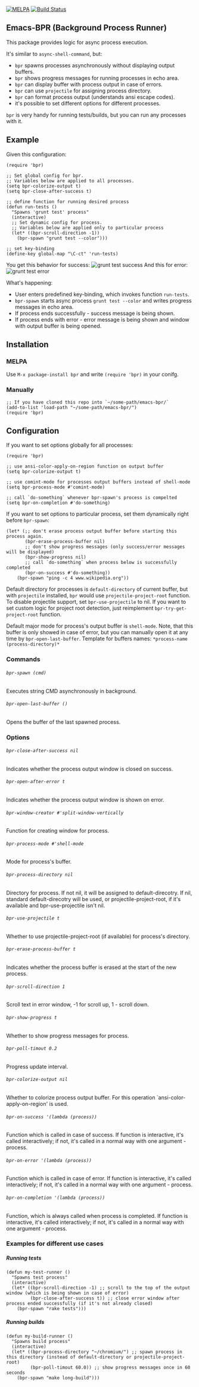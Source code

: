 [![MELPA](http://melpa.org/packages/bpr-badge.svg)](http://melpa.org/#/bpr) [![Build Status](https://travis-ci.org/ilya-babanov/emacs-bpr.svg)](https://travis-ci.org/ilya-babanov/emacs-bpr) 
## Emacs-BPR (Background Process Runner)
This package provides logic for async process execution.

It's similar to `async-shell-command`, but:
- `bpr` spawns processes asynchronously without displaying output buffers.
- `bpr` shows progress messages for running processes in echo area.
- `bpr` can display buffer with process output in case of errors.
- `bpr` can use `projectile` for assigning process directory.
- `bpr` can format process output (understands ansi escape codes).
- it's possible to set different options for different processes.

`bpr` is very handy for running tests/builds, but you can run any processes with it. 

## Example
Given this configuration:
```elisp
(require 'bpr)

;; Set global config for bpr.
;; Variables below are applied to all processes.
(setq bpr-colorize-output t)
(setq bpr-close-after-success t)

;; define function for running desired process
(defun run-tests ()
  "Spawns 'grunt test' process"
  (interactive)
  ;; Set dynamic config for process.
  ;; Variables below are applied only to particular process
  (let* ((bpr-scroll-direction -1))
    (bpr-spawn "grunt test --color")))

;; set key-binding
(define-key global-map "\C-ct" 'run-tests)
```
You get this behavior for success:
![grunt test success](./img/success-run.gif)
And this for error:
![grunt test error](./img/error-run.gif)

What's happening:
- User enters predefined key-binding, which invokes function `run-tests`.
- `bpr-spawn` starts async process `grunt test --color` and writes progress messages in echo area.
- If process ends successfully - success message is being shown.
- If process ends with error - error message is being shown and window with output buffer is being opened.

## Installation
### MELPA
Use `M-x package-install bpr` and write `(require 'bpr)` in your conifg.

### Manually
```elisp
;; If you have cloned this repo into `~/some-path/emacs-bpr/`
(add-to-list 'load-path "~/some-path/emacs-bpr/")
(require 'bpr)
```

## Configuration
If you want to set options globally for all processes:
```elisp
(require 'bpr)

;; use ansi-color-apply-on-region function on output buffer
(setq bpr-colorize-output t)

;; use comint-mode for processes output buffers instead of shell-mode
(setq bpr-process-mode #'comint-mode)

;; call `do-something` whenever bpr-spawn's process is compelted
(setq bpr-on-completion #'do-something)
```

If you want to set options to particular process, set them dynamically right before `bpr-spawn`:
```elisp
(let* (;; don't erase process output buffer before starting this process again.
       (bpr-erase-process-buffer nil)
       ;; don't show progress messages (only success/error messages will be displayed)
       (bpr-show-progress nil)
       ;; call `do-something` when process below is successfully completed
       (bpr-on-success #'do-something))
    (bpr-spawn "ping -c 4 www.wikipedia.org"))
```

Default directory for processes is `default-directory` of current buffer, but with `projectile` installed, `bpr` would use `projectile-project-root` function. To disable projectile support, set `bpr-use-projectile` to nil. If you want to set custom logic for project root detection, just reimplement `bpr-try-get-project-root` function.

Default major mode for process's output buffer is `shell-mode`. Note, that this buffer is only showed in case of error, but you can manually open it at any time by `bpr-open-last-buffer`. Template for buffers names: `*process-name (process-directory)*`

### Commands
###### `bpr-spawn (cmd)`
Executes string CMD asynchronously in background.

###### `bpr-open-last-buffer ()`
Opens the buffer of the last spawned process.

### Options
###### `bpr-close-after-success nil`
Indicates whether the process output window is closed on success.

###### `bpr-open-after-error t`
Indicates whether the process output window is shown on error.

###### `bpr-window-creator #'split-window-vertically`
Function for creating window for process.

###### `bpr-process-mode #'shell-mode`
Mode for process's buffer.

###### `bpr-process-directory nil`
Directory for process.
If not nil, it will be assigned to default-direcotry.
If nil, standard default-direcotry will be used,
or projectile-project-root, if it's available and bpr-use-projectile isn't nil.

###### `bpr-use-projectile t`
Whether to use projectile-project-root (if available) for process's directory.

###### `bpr-erase-process-buffer t`
Indicates whether the process buffer is erased at the start of the new process.

###### `bpr-scroll-direction 1`
Scroll text in error window, -1 for scroll up, 1 - scroll down.

###### `bpr-show-progress t`
Whether to show progress messages for process.

###### `bpr-poll-timout 0.2`
Progress update interval.

###### `bpr-colorize-output nil`
Whether to colorize process output buffer. For this operation `ansi-color-apply-on-region' is used.

###### `bpr-on-success '(lambda (process))`
Function which is called in case of success. If function is interactive, it's called interactively; if not, it's called in a normal way with one argument - process.

###### `bpr-on-error '(lambda (process))`
Function which is called in case of error. If function is interactive, it's called interactively; if not, it's called in a normal way with one argument - process.

###### `bpr-on-completion '(lambda (process))`
Function, which is always called when process is completed. If function is interactive, it's called interactively; if not, it's called in a normal way with one argument - process.

### Examples for different use cases
##### Running tests
```elisp
(defun my-test-runner ()
  "Spawns test process"
  (interactive)
  (let* ((bpr-scroll-direction -1) ;; scroll to the top of the output window (which is being shown in case of error)
         (bpr-close-after-success t)) ;; close error window after process ended successfully (if it's not already closed)
    (bpr-spawn "rake tests")))
```
##### Running builds
```elisp
(defun my-build-runner ()
  "Spawns build process"
  (interactive)
  (let* ((bpr-process-directory "~/chromium/") ;; spawn process in this directory (instead of default-directory or projectile-project-root)
         (bpr-poll-timout 60.0)) ;; show progress messages once in 60 seconds
    (bpr-spawn "make long-build")))
```
